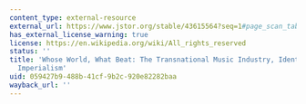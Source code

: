 ```yaml
---
content_type: external-resource
external_url: https://www.jstor.org/stable/43615564?seq=1#page_scan_tab_contents
has_external_license_warning: true
license: https://en.wikipedia.org/wiki/All_rights_reserved
status: ''
title: 'Whose World, What Beat: The Transnational Music Industry, Identity, and Cultural
  Imperialism'
uid: 059427b9-488b-41cf-9b2c-920e82282baa
wayback_url: ''
---
```

